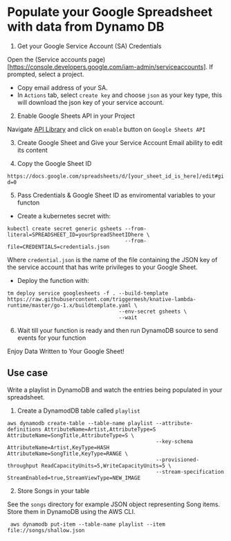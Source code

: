 # Populate your Google Spreadsheet with data from Dynamo DB

1. Get your Google Service Account (SA) Credentials 

Open the (Service accounts page)[https://console.developers.google.com/iam-admin/serviceaccounts]. If prompted, select a project. 

* Copy email address of your SA.
* In `Actions` tab, select `create key` and choose `json` as your key type, this will download the json key of your service account.

2. Enable Google Sheets API in your Project

Navigate [API Library](https://console.developers.google.com/apis/library/sheets.googleapis.com) and click on `enable` button on `Google Sheets API`

3. Create Google Sheet and Give your Service Account Email ability to edit its content

4. Copy the Google Sheet ID 

`https://docs.google.com/spreadsheets/d/[your_sheet_id_is_here]/edit#gid=0`

5. Pass Credentials & Google Sheet ID as enviromental variables to your functon

* Create a kubernetes secret with:

```
kubectl create secret generic gsheets --from-literal=SPREADSHEET_ID=yourSpreadSheetIDhere \
                                      --from-file=CREDENTIALS=credentials.json
```

Where `credential.json` is the name of the file containing the JSON key of the service account that has write privileges to your Google Sheet.

* Deploy the function with:

```
tm deploy service googlesheets -f . --build-template https://raw.githubusercontent.com/triggermesh/knative-lambda-runtime/master/go-1.x/buildtemplate.yaml \
                                    --env-secret gsheets \
                                    --wait
```

6. Wait till your function is ready and then run DynamoDB source to send events for your function 


Enjoy Data Written to Your Google Sheet!

## Use case

Write a playlist in DynamoDB and watch the entries being populated in your spreadsheet.

1. Create a DynamodDB table called `playlist`

```
aws dynamodb create-table --table-name playlist --attribute-definitions AttributeName=Artist,AttributeType=S AttributeName=SongTitle,AttributeType=S \
                                                --key-schema AttributeName=Artist,KeyType=HASH AttributeName=SongTitle,KeyType=RANGE \
                                                --provisioned-throughput ReadCapacityUnits=5,WriteCapacityUnits=5 \
                                                --stream-specification StreamEnabled=true,StreamViewType=NEW_IMAGE
```

2. Store Songs in your table

See the `songs` directory for example JSON object representing Song items. Store them in DynamoDB using the AWS CLI.

```
 aws dynamodb put-item --table-name playlist --item file://songs/shallow.json
```
